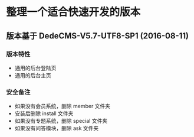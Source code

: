 # 整理一个适合快速开发的版本

## 版本基于 DedeCMS-V5.7-UTF8-SP1 (2016-08-11)

### 版本特性
- 通用的后台登陆页
- 通用的后台主页

### 安全备注
- 如果没有会员系统，删除 member 文件夹
- 安装后删除 install 文件夹
- 如果没有专题系统，删除 special 文件夹
- 如果没有问答模块，删除 ask 文件夹
